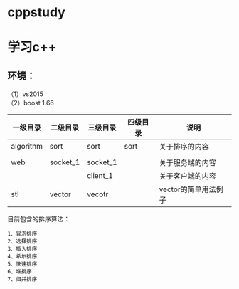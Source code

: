 # cppstudy
学习c++
====================
环境：
---------
（1）vs2015 <br>
（2）boost 1.66




| 一级目录 | 二级目录    |三级目录|四级目录|说明|
|----------| ------------|--------|--------|----|
|algorithm |sort|sort|sort|关于排序的内容|
|          |    |    |    |              |
|web	   | socket_1 |socket_1|    | 关于服务端的内容
|          |          |client_1|    |关于客户端的内容
|stl       |vector|vecotr||vector的简单用法例子

目前包含的排序算法：

	1、冒泡排序
	2、选择排序
	3、插入排序
	4、希尔排序
	5、快速排序
	6、堆排序
	7、归并排序